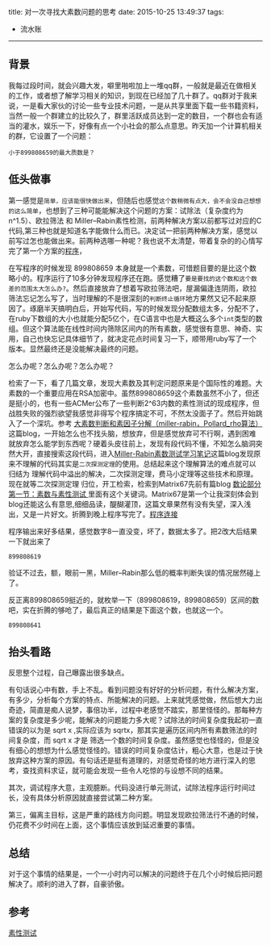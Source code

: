 title: 对一次寻找大素数问题的思考
date: 2015-10-25 13:49:37
tags:
- 流水账

---

## 背景

我每过段时间，就会兴趣大发，噼里啪啦加上一堆qq群，一般就是最近在做相关的工作，或者想了解学习相关的知识，到现在已经加了几十群了。qq群对于我来说，一是看大家伙的讨论一些专业技术问题，一是从共享里面下载一些书籍资料，当然一般一个群建立的比较久了，群里活跃成员达到一定的数目，一个群也会有适当的灌水，娱乐一下，好像有点一个小社会的那么点意思。昨天加一个计算机相关的群，它设置了一个问题：
	
	小于899808659的最大质数是？

## 低头做事

第一感觉是`简单，应该能很快做出来`，但随后也感觉`这个数稍微有点大，会不会没自己想想的这么简单`，也想到了三种可能能解决这个问题的方案：试除法（复杂度约为n^1.5）、欧拉筛法 和 Miller–Rabin素性检测，前两种解决方案以前都写过对应的C代码,第三种也就是知道名字能做什么而已。决定试一把前两种解决方案，感觉以前写过怎也能做出来。前两种选哪一种呢？我也说不太清楚，带着复杂的的心情写完了第一个方案的[程序]()，



在写程序的时候发现 899808659 本身就是一个素数，可惜题目要的是比这个数略小的。程序运行了10多分钟发现程序还在跑。感觉糟了`要是要找的这个数和这个数差的范围太大怎么办?`。然后直接放弃了想着写欧拉筛法吧，屋漏偏逢连阴雨，欧拉筛法忘记怎么写了，当时理解的不是很深刻的`判断终止循环`地方果然又记不起来原因了。琢磨半天搞明白后，开始写代码，写的时候发现分配数组太多，分配不了，在ruby下数组的大小也就能分配5亿个，在C语言中也是大概这么多个`int`类型的数组。但这个算法能在线性时间内筛除区间内的所有素数，感觉很有意思、神奇、实用，自己也快忘记具体细节了，就决定花点时间复习一下，顺带用ruby写了一个版本。显然最终还是没能解决最终的问题。

怎么办呢？怎么办呢？怎么办呢？

检索了一下，看了几篇文章，发现大素数及其判定问题原来是个国际性的难题。大素数的一个重要应用在RSA加密中。虽然899808659这个素数虽然不小了，但还是挺小的，也有一些ACMer公布了一些判断2^63内数的素性测试的现成程序，但战胜失败的强烈欲望我感觉非得写个程序搞定不可，不然太没面子了。然后开始跳入了一个深坑。参考 [大素数判断和素因子分解（miller-rabin，Pollard_rho算法）](http://www.cnblogs.com/kuangbin/archive/2012/08/19/2646396.html) 这篇blog，一开始怎么也不找头脑，想放弃，但是感觉放弃可不行啊，遇到困难就放弃怎么能学到东西呢？硬着头皮往前上，发现有段代码不懂，不知怎么脑洞突然大开，直接搜索这段代码，进入[Miller-Rabin素数测试学习笔记](http://www.cnblogs.com/vongang/archive/2012/03/15/2398626.html)这篇blog发现原来不理解的代码其实是`二次探测定理`的使用。总结起来这个理解算法的难点就可以归结为 理解代码中溢出的解决，二次探测定理，费马小定理等这些技术和原理。现在就等二次探测定理 归位，开工检索，检索到Matrix67先前有篇blog [ 数论部分第一节：素数与素性测试 ](http://www.matrix67.com/blog/archives/234)里面有这个关键词。Matrix67是第一个让我深刻体会到blog还能这么有意思,细细品读，醍醐灌顶，这篇文章果然有没有失望，深入浅出，又是一片好文。折腾到晚上程序写完了。[程序连接]()

程序输出来好多结果，感觉数字8一直没变，坏了，数据太多了。把2改大后结果一下就出来了

	899808619

验证不过去，额，眼前一黑，Miller–Rabin那么低的概率判断失误的情况居然碰上了。


反正离899808659挺近的，就枚举一下（899808619，899808659）区间的数吧，实在折腾的够呛了，最后真正的结果是下面这个数，也就这一个。

	899808641


## 抬头看路

反思整个过程，自己曝露出很多缺点。

有句话说心中有数，手上不乱。看到问题没有好好的分析问题，有什么解决方案，有多少，分析每个方案的特点、所能解决的问题。上来就凭感觉做，然后想大力出奇迹，简直是痴人说梦，事倍功半，过程中老感觉不踏实，那里怪怪的。那每种方案的复杂度是多少呢，能解决的问题能力多大呢？试除法的时间复杂度我起初一直错误的以为是 sqrt x ,实际应该为 sqrtx，那其实是遍历区间内所有素数筛法的时间复杂度，而 sqrt x  才是 筛选一个数的时间复杂度。虽然感觉也怪怪的，但是没有细心的想想为什么感觉怪怪的。错误的时间复杂度估计，粗心大意，也是过于快放弃这种方案的原因。有句话还是挺有道理的，对感觉奇怪的地方进行深入的思考，查找资料求证，就可能会发现一些令人吃惊的与设想不同的结果。

其次，调试程序大意，主观臆断。代码没进行单元测试，试除法程序运行时间过长，没有具体分析原因就直接尝试第二种方案。

第三，偏离主目标，这是严重的路线方向问题。明显发现欧拉筛法行不通的时候，仍花费不少时间在上面，这个事情应该放到延迟重要的事情。

## 总结

对于这个事情的结果是，一个一小时内可以解决的问题终于在几个小时候后把问题解决了。顺利的进入了群，自豪骄傲。


## 参考
[素性测试](https://zh.wikipedia.org/wiki/%E7%B4%A0%E6%80%A7%E6%B5%8B%E8%AF%95#.E7.A2.BA.E5.AE.9A.E5.9E.8B.E6.BC.94.E7.AE.97.E6.B3.95)


